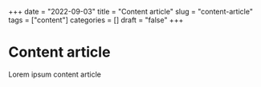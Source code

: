 +++
date = "2022-09-03"
title = "Content article"
slug = "content-article"
tags = ["content"]
categories = []
draft = "false"
+++

# Content article

Lorem ipsum content article
